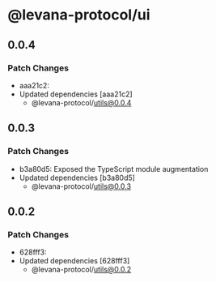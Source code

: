 # @levana-protocol/ui

## 0.0.4

### Patch Changes

- aaa21c2:
- Updated dependencies [aaa21c2]
  - @levana-protocol/utils@0.0.4

## 0.0.3

### Patch Changes

- b3a80d5: Exposed the TypeScript module augmentation
- Updated dependencies [b3a80d5]
  - @levana-protocol/utils@0.0.3

## 0.0.2

### Patch Changes

- 628fff3:
- Updated dependencies [628fff3]
  - @levana-protocol/utils@0.0.2
